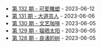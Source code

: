 * [第 132 期 - 可爱雕塑](https://weekly.tw93.fun/posts/132-可爱雕塑) - 2023-06-12
* [第 131 期 - 大道芸人](https://weekly.tw93.fun/posts/131-大道芸人) - 2023-06-06
* [第 130 期 - 文艺咖啡](https://weekly.tw93.fun/posts/130-文艺咖啡) - 2023-06-05
* [第 129 期 - 猫晒太阳](https://weekly.tw93.fun/posts/129-猫晒太阳) - 2023-06-05
* [第 128 期 - 良渚的树](https://weekly.tw93.fun/posts/128-良渚的树) - 2023-06-05
